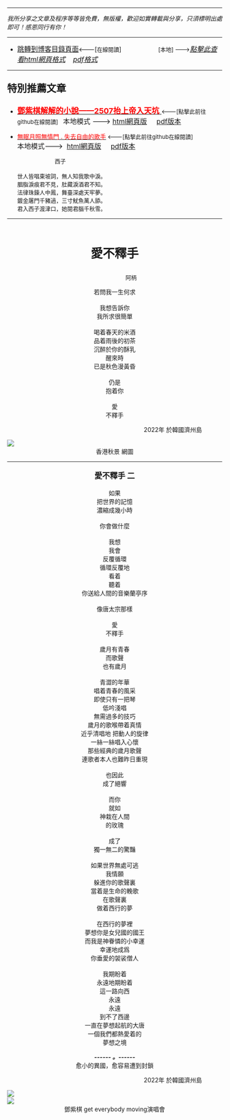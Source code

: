 ***
*我所分享之文章及程序等等皆免費，無版權，歡迎如實轉載與分享，只須標明出處即可！感恩同行有你！* 
****
- [<font size=3>跳轉到博客目錄頁面</font>](../../tableOfContent.md)<---[<font size=2>在線閱讀</font>]&nbsp;&nbsp; &nbsp; &nbsp; &nbsp; &nbsp; &nbsp; &nbsp; &nbsp; &nbsp;&nbsp; &nbsp;  <font size=2> [本地] ---></font><font size=3>[*_點擊此查看html網頁格式_*](../../tableOfContent.html)&nbsp; &nbsp; [*_pdf格式_*](../../tableOfContent.md.pdf)</font>
****

### <p style="font-size: 23px; font-weight:900;">特別推薦文章</p>

- [<font size=4 color=red>**鄧紫棋解解的小說——2507抬上帝入天坑** </font>](https://github.com/brianwchh/worldofheart/blob/main/md_and_html/鄧紫棋解解的小說——2507抬上帝入天坑.md)<font size=2><---[點擊此前往github在線閱讀]</font>&nbsp;&nbsp;  <font size=3>本地模式 --->&nbsp;[html網頁版](../../md_and_html/鄧紫棋解解的小說——2507抬上帝入天坑.html) &nbsp;&nbsp;&nbsp; [pdf版本](../../md_and_html/鄧紫棋解解的小說——2507抬上帝入天坑.md.pdf) </font>  

- [<font color=red>無眠月照無情門 . 失去自由的歌手</font>](https://github.com/brianwchh/worldofheart/blob/main/md_and_html/%E7%84%A1%E7%9C%A0%E6%9C%88%E7%85%A7%E7%84%A1%E6%83%85%E9%96%80.md)<font size=2> <---[點擊此前往github在線閱讀]</font> &nbsp;&nbsp;&nbsp;&nbsp;&nbsp;&nbsp;&nbsp;&nbsp;&nbsp;&nbsp;&nbsp;&nbsp;&nbsp;&nbsp;&nbsp; <font size=3>本地模式---> &nbsp;[html網頁版](../../md_and_html/無眠月照無情門.html) &nbsp;&nbsp;&nbsp; [pdf版本](../../md_and_html/無眠月照無情門.md.pdf) </font>

    <p><font size=2>&nbsp; &nbsp; &nbsp; &nbsp; &nbsp; &nbsp; &nbsp; &nbsp; &nbsp; &nbsp; &nbsp; &nbsp; 西子</br></br>世人皆唱東坡詞，無人知我歌中淚。</br>胭脂淚痕君不見，肚藏淚酒君不知。</br>法律珠鍊人中鳳，舞臺深處天牢夢。</br>鍍金屠門千豬過，三寸魷魚萬人舔。</br>君入西子渡津口，她閱君腦千秋雪。</font></p>
    

****

</br>

****<p align="center" style="font-size: 28px;">愛不釋手</p>****

<p align="center" style="font-size: small;">&nbsp;&nbsp;&nbsp;&nbsp;&nbsp;&nbsp;&nbsp;&nbsp;&nbsp;&nbsp;&nbsp;&nbsp;&nbsp;&nbsp;&nbsp;&nbsp;&nbsp;&nbsp;&nbsp;&nbsp; 阿柄</p>




<div align="center"> <!-- div_1-->

<p align="center"> 
  
若問我一生何求   
</br>
我想告訴你  
我所求很簡單   
</br>
喝着春天的米酒   
品着雨後的初茶  
沉醉於你的酥乳  
醒來時  
已是秋色漫黃昏  
  </br>
仍是  
抱着你  
</br>
愛  
不釋手  


</p>



<p align="right"> 2022年 於韓國濟州島 &nbsp;&nbsp;&nbsp;&nbsp;&nbsp;&nbsp;&nbsp;&nbsp;&nbsp;&nbsp;&nbsp; </p>  
</div> <!-- end of div_1-->

<div align="center" >

 

</div>

<!-- image area, flex to make it center,it may not work for github, for html and pdf rendering only -->
<div align="center" style="page-break-inside: avoid; margin-top:1px; margin-bottom:1px;"> <!-- pictureWrapper_div add this only to make the bendan github understand -->
  <div class="ImageWrapperFlex" >
   <div class="FlexSide"  ></div>
   <image class="FlexImage"   src='./images/abss1.jpeg'/>
   <div class="FlexSide" ></div>
  </div>
  <p align="center" style="margin:0px;"> 香港秋景 網圖 </p> 
</div> <!-- end pictureWrapper_div -->

---

****<p align="center" style="font-size: large;">愛不釋手 二</p>****

<div align="center"> <!-- div_1-->

<p align="center"> 

如果   
把世界的記憶  
濃縮成幾小時  
  </br>
你會做什麼  
  </br>
我想  
我會  
反覆循環  
循環反覆地  
看着  
聽着  
你送給人間的音樂蘭亭序  
  </br>
像唐太宗那樣    
</br>
愛  
不釋手  
</br>
歲月有青春  
而歌聲  
也有歲月  
</br>
青澀的年華  
唱着青春的風采  
即使只有一把琴  
低吟淺唱  
無需過多的技巧  
歲月的歌喉帶着真情  
近乎清唱地 把動人的旋律  
一絲一絲唱入心懷  
那些經典的歲月歌聲  
連歌者本人也難昨日重現  
</br>
也因此  
成了絕響  
</br>
而你  
就如  
神栽在人間  
的玫瑰  
</br>
成了  
獨一無二的驚豔  
</br>
如果世界無處可逃  
我情願  
躲進你的歌聲裏  
當着是生命的輓歌  
在歌聲裏  
做着西行的夢  
</br>
在西行的夢裡  
夢想你是女兒國的國王  
而我是神眷憐的小幸運  
幸運地成爲  
你垂愛的袈裟僧人  
</br>
我期盼着  
永遠地期盼着  
這一路向西  
永遠  
永遠  
到不了西邊  
一直在夢想起航的大唐  
一個我們都熱愛着的  
夢想之境  

</p>


******_------&nbsp;。------_******  
愈小的異國，愈容易遭到封鎖 
<p align="right"> 2022年 於韓國濟州島 &nbsp;&nbsp;&nbsp;&nbsp;&nbsp;&nbsp;&nbsp;&nbsp;&nbsp;&nbsp;&nbsp; </p>  
</div> <!-- end of div_1-->


<!-- image area, flex to make it center,it may not work for github, for html and pdf rendering only -->
<div align="center" style="page-break-inside: avoid; margin-top:1px; margin-bottom:1px;"> <!-- pictureWrapper_div add this only to make the bendan github understand -->
  <div class="ImageWrapperFlex" >
   <div class="FlexSide"  ></div>
   <image class="FlexImage"   src='./images/gem2.jpg'/>
   <div class="FlexSide" ></div>
  </div>
  <p align="center" style="margin:0px;">   </p> 
</div> <!-- end pictureWrapper_div -->

<!-- image area, flex to make it center,it may not work for github, for html and pdf rendering only -->
<div align="center" style="page-break-inside: avoid; margin-top:1px; margin-bottom:1px;"> <!-- pictureWrapper_div add this only to make the bendan github understand -->
  <div class="ImageWrapperFlex" >
   <div class="FlexSide"  ></div>
   <image class="FlexImage"   src='./images/gem.jpeg'/>
   <div class="FlexSide" ></div>
  </div>
  <p align="center" style="margin:0px;">  鄧紫棋 get everybody moving演唱會 </p> 
</div> <!-- end pictureWrapper_div -->



<div style="margin-bottom: 100px;"> </div>

<style>

.ImageWrapperFlex {
    display: flex; 
    flex-direction: row; 
    margin-top: 1px; 
    margin-bottom: 1px;

    width: 100% ;
}

.FlexSide {
    flex-basis: 0px ;
    flex:1;

}



/* large device screen*/
@media only screen and (min-width: 600px) {

    .FlexImage {
        flex-basis: 600px ;
        flex:0;    
        height:auto; 
        max-width: 600px;
        min-width: 600px;
     
    }

}

 /* small device screen*/
@media only screen and (max-width: 600px) {
    
    .FlexImage {
        flex-basis: 600px ;
        flex:1;
        height:auto; 
     
    }

}

/* style for print !important*/
@media print {

    .FlexImage {
        flex-basis: 600px ;
        flex:0;    
        height:auto; 
        max-width: 600px;
        min-width: 600px;
     
    }
}


</style>
